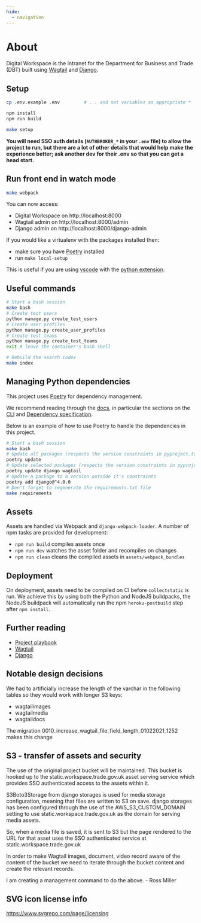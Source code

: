 ```yaml
---
hide:
  - navigation
---
```


# About

Digital Workspace is the intranet for the Department for Business and Trade (DBT) built using [Wagtail](https://www.wagtail.io) and [Django](https://www.djangoproject.com/).

## Setup

```bash
cp .env.example .env         # ... and set variables as appropriate *

npm install
npm run build

make setup
```

**You will need SSO auth details (`AUTHBROKER_*` in your `.env` file) to allow the project to run, but there are a lot of other details that would help make the experience better; ask another dev for their .env so that you can get a head start.**

## Run front end in watch mode

```bash
make webpack
```

You can now access:

- Digital Workspace on http://localhost:8000
- Wagtail admin on http://localhost:8000/admin
- Django admin on http://localhost:8000/django-admin

If you would like a virtualenv with the packages installed then:

- make sure you have [Poetry](https://python-poetry.org/docs/#installation) installed
- run `make local-setup`

This is useful if you are using [vscode](https://code.visualstudio.com/) with the
[python extension](https://marketplace.visualstudio.com/items?itemName=ms-python.python).

## Useful commands

```bash
# Start a bash session
make bash
# Create test users
python manage.py create_test_users
# Create user profiles
python manage.py create_user_profiles
# Create test teams
python manage.py create_test_teams
exit # leave the container's bash shell

# Rebuild the search index
make index
```

## Managing Python dependencies

This project uses [Poetry](https://python-poetry.org) for dependency management.

We recommend reading through the [docs](https://python-poetry.org/docs/), in particular
the sections on the [CLI](https://python-poetry.org/docs/cli/) and [Dependency
specification](https://python-poetry.org/docs/dependency-specification/).

Below is an example of how to use Poetry to handle the dependencies in this project.

```bash
# Start a bash session
make bash
# Update all packages (respects the version constraints in pyproject.toml)
poetry update
# Update selected packages (respects the version constraints in pyproject.toml)
poetry update django wagtail
# Update a package to a version outside it's constraints
poetry add django@^4.0.0
# Don't forget to regenerate the requirements.txt file
make requirements
```

## Assets

Assets are handled via Webpack and `django-webpack-loader`. A number of npm
tasks are provided for development:

- `npm run build` compiles assets once
- `npm run dev` watches the asset folder and recompiles on changes
- `npm run clean` cleans the compiled assets in `assets/webpack_bundles`

## Deployment

On deployment, assets need to be compiled on CI before `collectstatic` is run.
We achieve this by using both the Python and NodeJS buildpacks, the NodeJS
buildpack will automatically run the npm `heroku-postbuild` step after
`npm install`.

## Further reading

- [Project playbook](https://readme.trade.gov.uk/docs/playbooks/workspace.html)
- [Wagtail](https://www.wagtail.io)
- [Django](https://www.djangoproject.com/)

## Notable design decisions

We had to artificially increase the length of the varchar in the following tables so they would work with longer S3 keys:

- wagtailimages
- wagtailmedia
- wagtaildocs

The migration 0010_increase_wagtail_file_field_length_01022021_1252 makes this change

## S3 - transfer of assets and security

The use of the original project bucket will be maintained. This bucket is
hooked up to the static.workspace.trade.gov.uk asset serving service which
provides SSO authenticated access to the assets within it.

S3Boto3Storage from django storages is used for media storage configuration,
meaning that files are written to S3 on save. django storages has been configured
through the use of the AWS_S3_CUSTOM_DOMAIN setting to use static.workspace.trade.gov.uk
as the domain for serving media assets.

So, when a media file is saved, it is sent to S3 but the page rendered to the URL
for that asset uses the SSO authenticated service at static.workspace.trade.gov.uk

In order to make Wagtail images, document, video record aware of the content of
the bucket we need to iterate through the bucket content and create the relevant records.

I am creating a management command to do the above. - Ross Miller

## SVG icon license info

https://www.svgrepo.com/page/licensing

